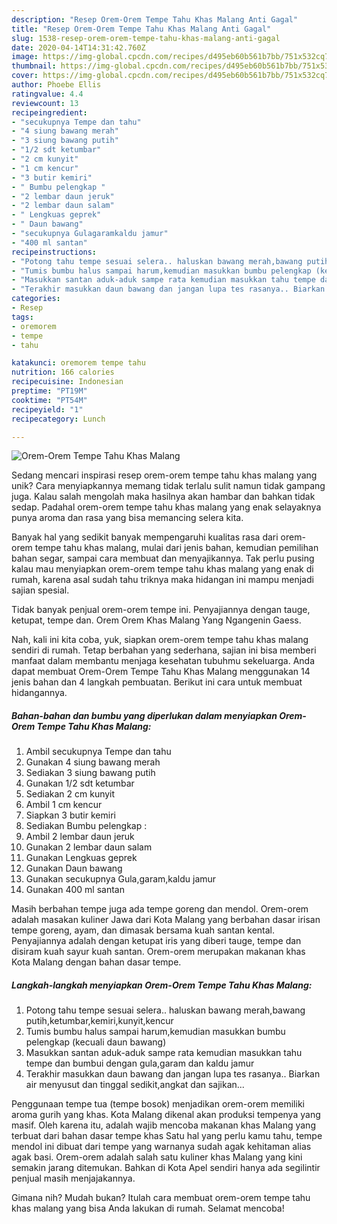 ```yaml
---
description: "Resep Orem-Orem Tempe Tahu Khas Malang Anti Gagal"
title: "Resep Orem-Orem Tempe Tahu Khas Malang Anti Gagal"
slug: 1538-resep-orem-orem-tempe-tahu-khas-malang-anti-gagal
date: 2020-04-14T14:31:42.760Z
image: https://img-global.cpcdn.com/recipes/d495eb60b561b7bb/751x532cq70/orem-orem-tempe-tahu-khas-malang-foto-resep-utama.jpg
thumbnail: https://img-global.cpcdn.com/recipes/d495eb60b561b7bb/751x532cq70/orem-orem-tempe-tahu-khas-malang-foto-resep-utama.jpg
cover: https://img-global.cpcdn.com/recipes/d495eb60b561b7bb/751x532cq70/orem-orem-tempe-tahu-khas-malang-foto-resep-utama.jpg
author: Phoebe Ellis
ratingvalue: 4.4
reviewcount: 13
recipeingredient:
- "secukupnya Tempe dan tahu"
- "4 siung bawang merah"
- "3 siung bawang putih"
- "1/2 sdt ketumbar"
- "2 cm kunyit"
- "1 cm kencur"
- "3 butir kemiri"
- " Bumbu pelengkap "
- "2 lembar daun jeruk"
- "2 lembar daun salam"
- " Lengkuas geprek"
- " Daun bawang"
- "secukupnya Gulagaramkaldu jamur"
- "400 ml santan"
recipeinstructions:
- "Potong tahu tempe sesuai selera.. haluskan bawang merah,bawang putih,ketumbar,kemiri,kunyit,kencur"
- "Tumis bumbu halus sampai harum,kemudian masukkan bumbu pelengkap (kecuali daun bawang)"
- "Masukkan santan aduk-aduk sampe rata kemudian masukkan tahu tempe dan bumbui dengan gula,garam dan kaldu jamur"
- "Terakhir masukkan daun bawang dan jangan lupa tes rasanya.. Biarkan air menyusut dan tinggal sedikit,angkat dan sajikan..."
categories:
- Resep
tags:
- oremorem
- tempe
- tahu

katakunci: oremorem tempe tahu 
nutrition: 166 calories
recipecuisine: Indonesian
preptime: "PT19M"
cooktime: "PT54M"
recipeyield: "1"
recipecategory: Lunch

---
```



![Orem-Orem Tempe Tahu Khas Malang](https://img-global.cpcdn.com/recipes/d495eb60b561b7bb/751x532cq70/orem-orem-tempe-tahu-khas-malang-foto-resep-utama.jpg)

Sedang mencari inspirasi resep orem-orem tempe tahu khas malang yang unik? Cara menyiapkannya memang tidak terlalu sulit namun tidak gampang juga. Kalau salah mengolah maka hasilnya akan hambar dan bahkan tidak sedap. Padahal orem-orem tempe tahu khas malang yang enak selayaknya punya aroma dan rasa yang bisa memancing selera kita.

Banyak hal yang sedikit banyak mempengaruhi kualitas rasa dari orem-orem tempe tahu khas malang, mulai dari jenis bahan, kemudian pemilihan bahan segar, sampai cara membuat dan menyajikannya. Tak perlu pusing kalau mau menyiapkan orem-orem tempe tahu khas malang yang enak di rumah, karena asal sudah tahu triknya maka hidangan ini mampu menjadi sajian spesial.

Tidak banyak penjual orem-orem tempe ini. Penyajiannya dengan tauge, ketupat, tempe dan. Orem Orem Khas Malang Yang Ngangenin Gaess.


Nah, kali ini kita coba, yuk, siapkan orem-orem tempe tahu khas malang sendiri di rumah. Tetap berbahan yang sederhana, sajian ini bisa memberi manfaat dalam membantu menjaga kesehatan tubuhmu sekeluarga. Anda dapat membuat Orem-Orem Tempe Tahu Khas Malang menggunakan 14 jenis bahan dan 4 langkah pembuatan. Berikut ini cara untuk membuat hidangannya.

<!--inarticleads1-->

##### Bahan-bahan dan bumbu yang diperlukan dalam menyiapkan Orem-Orem Tempe Tahu Khas Malang:

1. Ambil secukupnya Tempe dan tahu
1. Gunakan 4 siung bawang merah
1. Sediakan 3 siung bawang putih
1. Gunakan 1/2 sdt ketumbar
1. Sediakan 2 cm kunyit
1. Ambil 1 cm kencur
1. Siapkan 3 butir kemiri
1. Sediakan  Bumbu pelengkap :
1. Ambil 2 lembar daun jeruk
1. Gunakan 2 lembar daun salam
1. Gunakan  Lengkuas geprek
1. Gunakan  Daun bawang
1. Gunakan secukupnya Gula,garam,kaldu jamur
1. Gunakan 400 ml santan


Masih berbahan tempe juga ada tempe goreng dan mendol. Orem-orem adalah masakan kuliner Jawa dari Kota Malang yang berbahan dasar irisan tempe goreng, ayam, dan dimasak bersama kuah santan kental. Penyajiannya adalah dengan ketupat iris yang diberi tauge, tempe dan disiram kuah sayur kuah santan. Orem-orem merupakan makanan khas Kota Malang dengan bahan dasar tempe. 

<!--inarticleads2-->

##### Langkah-langkah menyiapkan Orem-Orem Tempe Tahu Khas Malang:

1. Potong tahu tempe sesuai selera.. haluskan bawang merah,bawang putih,ketumbar,kemiri,kunyit,kencur
1. Tumis bumbu halus sampai harum,kemudian masukkan bumbu pelengkap (kecuali daun bawang)
1. Masukkan santan aduk-aduk sampe rata kemudian masukkan tahu tempe dan bumbui dengan gula,garam dan kaldu jamur
1. Terakhir masukkan daun bawang dan jangan lupa tes rasanya.. Biarkan air menyusut dan tinggal sedikit,angkat dan sajikan...


Penggunaan tempe tua (tempe bosok) menjadikan orem-orem memiliki aroma gurih yang khas. Kota Malang dikenal akan produksi tempenya yang masif. Oleh karena itu, adalah wajib mencoba makanan khas Malang yang terbuat dari bahan dasar tempe khas Satu hal yang perlu kamu tahu, tempe mendol ini dibuat dari tempe yang warnanya sudah agak kehitaman alias agak basi. Orem-orem adalah salah satu kuliner khas Malang yang kini semakin jarang ditemukan. Bahkan di Kota Apel sendiri hanya ada segilintir penjual masih menjajakannya. 

Gimana nih? Mudah bukan? Itulah cara membuat orem-orem tempe tahu khas malang yang bisa Anda lakukan di rumah. Selamat mencoba!
